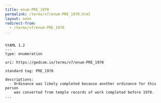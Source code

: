 ```yaml
---
title: enum-PRE_1970
permalink: /terms/v7/enum-PRE_1970.html
layout: none
redirect-from:
  - /terms/v7/enum-PRE_1970
...
```


```

%YAML 1.2
---
type: enumeration

uri: https://gedcom.io/terms/v7/enum-PRE_1970

standard tag: PRE_1970

descriptions:
  - Ordinance was likely completed because another ordinance for this person
    was converted from temple records of work completed before 1970.
...

```
